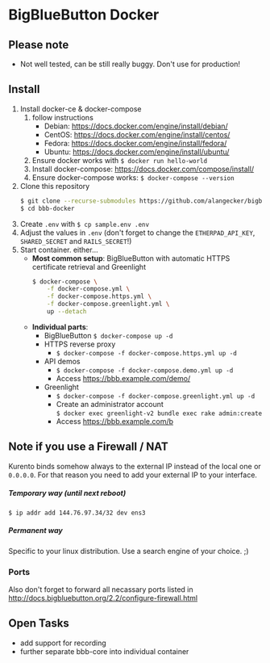 # BigBlueButton Docker

## Please note
- Not well tested, can be still really buggy. Don't use for production! 

## Install
1. Install docker-ce & docker-compose
    1. follow instructions
        * Debian: https://docs.docker.com/engine/install/debian/
        * CentOS: https://docs.docker.com/engine/install/centos/
        * Fedora: https://docs.docker.com/engine/install/fedora/
        * Ubuntu: https://docs.docker.com/engine/install/ubuntu/
    2. Ensure docker works with `$ docker run hello-world`
    3. Install docker-compose: https://docs.docker.com/compose/install/
    4. Ensure docker-compose works: `$ docker-compose --version`
5. Clone this repository
   ```sh
   $ git clone --recurse-submodules https://github.com/alangecker/bigbluebutton-docker.git bbb-docker
   $ cd bbb-docker
   ```
6. Create `.env` with `$ cp sample.env .env`
7. Adjust the values in `.env` (don't forget to change the `ETHERPAD_API_KEY`, `SHARED_SECRET` and `RAILS_SECRET`!)
8. Start container. either...
    - **Most common setup**: BigBlueButton with automatic HTTPS certificate retrieval and Greenlight
        ```bash
        $ docker-compose \
            -f docker-compose.yml \
            -f docker-compose.https.yml \
            -f docker-compose.greenlight.yml \
            up --detach
        ```
    - **Individual parts**:
        - BigBlueButton `$ docker-compose up -d`
        - HTTPS reverse proxy
            - `$ docker-compose -f docker-compose.https.yml up -d`
        - API demos
            - `$ docker-compose -f docker-compose.demo.yml up -d`
            - Access https://bbb.example.com/demo/
        - Greenlight
            - `$ docker-compose -f docker-compose.greenlight.yml up -d`
            - Create an administrator account \
            `$ docker exec greenlight-v2 bundle exec rake admin:create`
            - Access https://bbb.example.com/b





## Note if you use a Firewall / NAT
Kurento binds somehow always to the external IP instead of the local one or `0.0.0.0`. For that reason you need to add your external IP to your interface.

##### Temporary  way (until next reboot)
```
$ ip addr add 144.76.97.34/32 dev ens3
```

##### Permanent way
Specific to your linux distribution. Use a search engine of your choice. ;)

### Ports
Also don't forget to forward all necassary ports listed in http://docs.bigbluebutton.org/2.2/configure-firewall.html

## Open Tasks
- add support for recording
- further separate bbb-core into individual container

